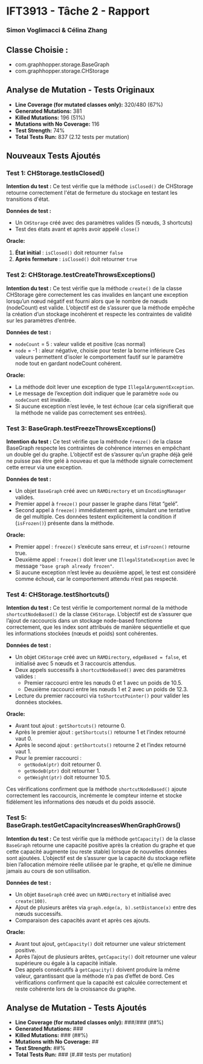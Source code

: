 # IFT3913 - Tâche 2 - Rapport
### Simon Voglimacci & Célina Zhang

## Classe Choisie : 
- com.graphhopper.storage.BaseGraph
- com.graphhopper.storage.CHStorage

## Analyse de Mutation - Tests Originaux

- **Line Coverage (for mutated classes only):** 320/480 (67%)
- **Generated Mutations:** 381
- **Killed Mutations:** 196 (51%)
- **Mutations with No Coverage:** 116
- **Test Strength:** 74%
- **Total Tests Run:** 837 (2.12 tests per mutation)

## Nouveaux Tests Ajoutés

### Test 1: CHStorage.testIsClosed()

**Intention du test :**
Ce test vérifie que la méthode `isClosed()` de CHStorage retourne correctement l'état de fermeture du stockage en testant les transitions d'état.

**Données de test :**
- Un `CHStorage` créé avec des paramètres valides (5 nœuds, 3 shortcuts)
- Test des états avant et après avoir appelé `close()`

**Oracle:**
1. **État initial** : `isClosed()` doit retourner `false`
3. **Après fermeture** : `isClosed()` doit retourner `true`

### Test 2: CHStorage.testCreateThrowsExceptions()

**Intention du test :**
Ce test vérifie que la méthode `create()` de la classe CHStorage gère correctement les cas invalides en lançant une exception lorsqu’un nœud négatif est fourni alors que le nombre de nœuds (nodeCount) est valide.
L’objectif est de s’assurer que la méthode empêche la création d’un stockage incohérent et respecte les contraintes de validité sur les paramètres d’entrée.

**Données de test :**
- `nodeCount` = 5 : valeur valide et positive (cas normal)
- `node` = -1 : aleur négative, choisie pour tester la borne inférieure
Ces valeurs permettent d’isoler le comportement fautif sur le paramètre node tout en gardant nodeCount cohérent.

**Oracle:**
- La méthode doit lever une exception de type `IllegalArgumentException`.
- Le message de l’exception doit indiquer que le paramètre `node` ou `nodeCount` est invalide.
- Si aucune exception n’est levée, le test échoue (car cela signifierait que la méthode ne valide pas correctement ses entrées).

### Test 3: BaseGraph.testFreezeThrowsExceptions()

**Intention du test :**
Ce test vérifie que la méthode `freeze()` de la classe BaseGraph respecte les contraintes de cohérence internes en empêchant un double gel du graphe.
L’objectif est de s’assurer qu’un graphe déjà gelé ne puisse pas être gelé à nouveau et que la méthode signale correctement cette erreur via une exception.

**Données de test :**
- Un objet `BaseGraph` créé avec un `RAMDirectory` et un `EncodingManager` valides.
- Premier appel à `freeze()` pour passer le graphe dans l’état “gelé”.
- Second appel à `freeze()` immédiatement après, simulant une tentative de gel multiple.
Ces données testent explicitement la condition if (`isFrozen()`) présente dans la méthode.

**Oracle:**
- Premier appel : `freeze()` s’exécute sans erreur, et `isFrozen()` retourne true.
- Deuxième appel : `freeze()` doit lever une `IllegalStateException` avec le message `"base graph already frozen"`.
- Si aucune exception n’est levée au deuxième appel, le test est considéré comme échoué, car le comportement attendu n’est pas respecté.

### Test 4: CHStorage.testShortcuts()
**Intention du test :**
Ce test vérifie le comportement normal de la méthode `shortcutNodeBased()` de la classe `CHStorage`.
L’objectif est de s’assurer que l’ajout de raccourcis dans un stockage node-based fonctionne correctement, que les index sont attribués de manière séquentielle et que les informations stockées (nœuds et poids) sont cohérentes.

**Données de test :**
- Un objet `CHStorage` créé avec un `RAMDirectory`, `edgeBased = false`, et initialisé avec 5 nœuds et 3 raccourcis attendus.
- Deux appels successifs à `shortcutNodeBased()` avec des paramètres valides :
    - Premier raccourci entre les nœuds 0 et 1 avec un poids de 10.5.
    - Deuxième raccourci entre les nœuds 1 et 2 avec un poids de 12.3.
- Lecture du premier raccourci via `toShortcutPointer()` pour valider les données stockées.

**Oracle:**
- Avant tout ajout : `getShortcuts()` retourne 0.
- Après le premier ajout : `getShortcuts()` retourne 1 et l’index retourné vaut 0.
- Après le second ajout : `getShortcuts()` retourne 2 et l’index retourné vaut 1.
- Pour le premier raccourci :
    - `getNodeA(ptr)` doit retourner 0.
    - `getNodeB(ptr)` doit retourner 1.
    - `getWeight(ptr)` doit retourner 10.5.

Ces vérifications confirment que la méthode `shortcutNodeBased()` ajoute correctement les raccourcis, incrémente le compteur interne et stocke fidèlement les informations des nœuds et du poids associé.

### Test 5: BaseGraph.testGetCapacityIncreasesWhenGraphGrows()
**Intention du test :**
Ce test vérifie que la méthode `getCapacity()` de la classe `BaseGraph` retourne une capacité positive après la création du graphe et que cette capacité augmente (ou reste stable) lorsque de nouvelles données sont ajoutées.
L’objectif est de s’assurer que la capacité du stockage reflète bien l’allocation mémoire réelle utilisée par le graphe, et qu’elle ne diminue jamais au cours de son utilisation.

**Données de test :**
- Un objet `BaseGraph` créé avec un `RAMDirectory` et initialisé avec `create(100)`.
- Ajout de plusieurs arêtes via `graph.edge(a, b).setDistance(x)` entre des nœuds successifs.
- Comparaison des capacités avant et après ces ajouts.

**Oracle:**
- Avant tout ajout, `getCapacity()` doit retourner une valeur strictement positive.
- Après l’ajout de plusieurs arêtes, `getCapacity()` doit retourner une valeur supérieure ou égale à la capacité initiale.
- Des appels consécutifs à `getCapacity()` doivent produire la même valeur, garantissant que la méthode n’a pas d’effet de bord.
Ces vérifications confirment que la capacité est calculée correctement et reste cohérente lors de la croissance du graphe.

## Analyse de Mutation - Tests Ajoutés

- **Line Coverage (for mutated classes only):** ###/### (##%)
- **Generated Mutations:** ###
- **Killed Mutations:** ### (##%)
- **Mutations with No Coverage:** ##
- **Test Strength:** ##%
- **Total Tests Run:** ### (#.## tests per mutation)

